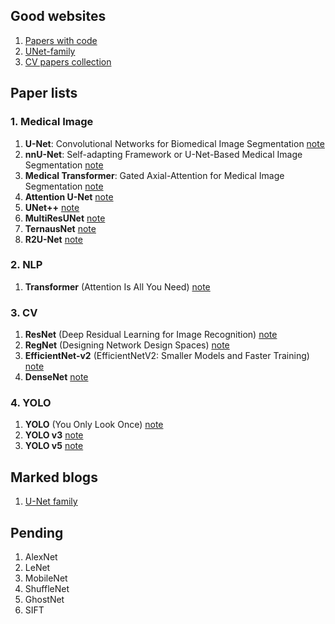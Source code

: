 ## Good websites
1. [Papers with code](https://paperswithcode.com/)
2. [UNet-family](https://github.com/ShawnBIT/UNet-family)
3. [CV papers collection](https://painterdrown.github.io/cv/)

## Paper lists
### 1. Medical Image
1. **U-Net**: Convolutional Networks for Biomedical Image Segmentation [note](https://github.com/ruiyangqin2016/paper_review/blob/main/image_segmentation/UNet.md)
2. **nnU-Net**: Self-adapting Framework or U-Net-Based Medical Image Segmentation [note](https://github.com/ruiyangqin2016/paper_review/blob/main/image_segmentation/nnU-Net.md)
3. **Medical Transformer**: Gated Axial-Attention for Medical Image Segmentation [note](https://github.com/ruiyangqin2016/paper_review/blob/main/MICCAI/gated_axial.md)
4. **Attention U-Net** [note](https://github.com/ruiyangqin2016/paper_review/edit/main/image_segmentation/attention_unet.md)
5. **UNet++** [note](https://github.com/ruiyangqin2016/paper_review/blob/main/image_segmentation/unet%2B%2B.md)
6. **MultiResUNet** [note](https://github.com/ruiyangqin2016/paper_review/blob/main/image_segmentation/multiResNet.md)
7. **TernausNet** [note](https://github.com/ruiyangqin2016/paper_review/edit/main/image_segmentation/TernausNet.md)
8. **R2U-Net** [note](https://github.com/ruiyangqin2016/paper_review/blob/main/image_segmentation/R2U-Net.md)

### 2. NLP
1. **Transformer** (Attention Is All You Need) [note](https://github.com/ruiyangqin2016/paper_review/blob/main/image_segmentation/Transformer.md)
### 3. CV
1. **ResNet** (Deep Residual Learning for Image Recognition) [note](https://github.com/ruiyangqin2016/paper_review/blob/main/CNN/ResNet.md)
2. **RegNet** (Designing Network Design Spaces) [note](https://github.com/ruiyangqin2016/paper_review/blob/main/CNN/RegNet.md)
3. **EfficientNet-v2** (EfficientNetV2: Smaller Models and Faster Training) [note](https://github.com/ruiyangqin2016/paper_review/edit/main/CNN/EfficientNet_v2.md)
4. **DenseNet** [note](https://github.com/ruiyangqin2016/paper_review/blob/main/CNN/DenseNet.md)

### 4. YOLO
1. **YOLO** (You Only Look Once) [note](https://github.com/ruiyangqin2016/paper_review/blob/main/CNN/YOLO.md)
2. **YOLO v3** [note](https://github.com/ruiyangqin2016/paper_review/blob/main/CNN/YOLOv3.md)
3. **YOLO v5** [note](https://github.com/ruiyangqin2016/paper_review/blob/main/CNN/YOLOv5.md)

## Marked blogs
1. [U-Net family](https://zhuanlan.zhihu.com/p/339934172)

## Pending
1. AlexNet
2. LeNet
3. MobileNet
5. ShuffleNet
6. GhostNet
7. SIFT

